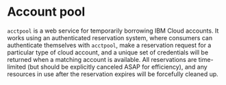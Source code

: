 # Account pool

`acctpool` is a web service for temporarily borrowing IBM Cloud accounts. It
works using an authenticated reservation system, where consumers can
authenticate themselves with `acctpool`, make a reservation request for a
particular type of cloud account, and a unique set of credentials will be
returned when a matching account is available. All reservations are
time-limited (but should be explicitly canceled ASAP for efficiency), and any
resources in use after the reservation expires will be forcefully cleaned up.
